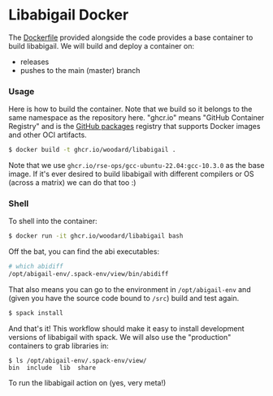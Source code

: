 # Libabigail Docker

The [Dockerfile](Dockerfile) provided alongside the code provides a base container
to build libabigail. We will build and deploy a container on:

 - releases
 - pushes to the main (master) branch

### Usage

Here is how to build the container. Note that we build so it belongs to the same
namespace as the repository here. "ghcr.io" means "GitHub Container Registry" and
is the [GitHub packages](https://github.com/features/packages) registry that supports
 Docker images and other OCI artifacts.

```bash
$ docker build -t ghcr.io/woodard/libabigail .
```

Note that we use `ghcr.io/rse-ops/gcc-ubuntu-22.04:gcc-10.3.0` as the base image. If it's
ever desired to build libabigail with different compilers or OS (across a matrix) we can do that too :)

### Shell

To shell into the container:

```bash
$ docker run -it ghcr.io/woodard/libabigail bash
```

Off the bat, you can find the abi executables:


```bash
# which abidiff
/opt/abigail-env/.spack-env/view/bin/abidiff
```

That also means you can go to the environment in `/opt/abigail-env` and (given you
have the source code bound to `/src`) build and test again.

```bash
$ spack install
```

And that's it! This workflow should make it easy to install development versions of libabigail with spack.
We will also use the "production" containers to grab libraries in:

```
$ ls /opt/abigail-env/.spack-env/view/
bin  include  lib  share
```
To run the libabigail action on (yes, very meta!)
